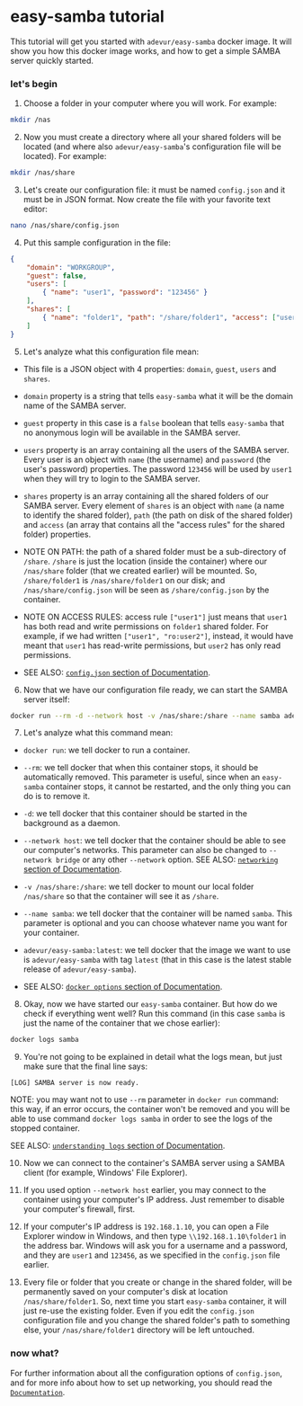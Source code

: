 
# easy-samba tutorial
This tutorial will get you started with `adevur/easy-samba` docker image. It will show you how this docker image works, and how to get a simple SAMBA server quickly started.

### let's begin
1) Choose a folder in your computer where you will work. For example:
```sh
mkdir /nas
```

2) Now you must create a directory where all your shared folders will be located (and where also `adevur/easy-samba`'s configuration file will be located). For example:
```sh
mkdir /nas/share
```

3) Let's create our configuration file: it must be named `config.json` and it must be in JSON format. Now create the file with your favorite text editor:
```sh
nano /nas/share/config.json
```

4) Put this sample configuration in the file:
```json
{
    "domain": "WORKGROUP",
    "guest": false,
    "users": [
        { "name": "user1", "password": "123456" }
    ],
    "shares": [
        { "name": "folder1", "path": "/share/folder1", "access": ["user1"] }
    ]
}
```

5) Let's analyze what this configuration file mean:

- This file is a JSON object with 4 properties: `domain`, `guest`, `users` and `shares`.

- `domain` property is a string that tells `easy-samba` what it will be the domain name of the SAMBA server.

- `guest` property in this case is a `false` boolean that tells `easy-samba` that no anonymous login will be available in the SAMBA server.

- `users` property is an array containing all the users of the SAMBA server. Every user is an object with `name` (the username) and `password` (the user's password) properties.
The password `123456` will be used by `user1` when they will try to login to the SAMBA server.

- `shares` property is an array containing all the shared folders of our SAMBA server. Every element of `shares` is an object with `name` (a name to identify the shared folder),
`path` (the path on disk of the shared folder) and `access` (an array that contains all the "access rules" for the shared folder) properties.

- NOTE ON PATH: the path of a shared folder must be a sub-directory of `/share`. `/share` is just the location (inside the container) where our `/nas/share` folder (that we created earlier) will be mounted.
So, `/share/folder1` is `/nas/share/folder1` on our disk; and `/nas/share/config.json` will be seen as `/share/config.json` by the container.

- NOTE ON ACCESS RULES: access rule `["user1"]` just means that `user1` has both read and write permissions on `folder1` shared folder.
For example, if we had written `["user1", "ro:user2"]`, instead, it would have meant that `user1` has read-write permissions, but `user2` has only read permissions.

- SEE ALSO: [`config.json` section of Documentation](https://github.com/adevur/docker-easy-samba/blob/master/docs/DOCUMENTATION.md#configjson).

6) Now that we have our configuration file ready, we can start the SAMBA server itself:
```sh
docker run --rm -d --network host -v /nas/share:/share --name samba adevur/easy-samba:latest
```

7) Let's analyze what this command mean:

- `docker run`: we tell docker to run a container.

- `--rm`: we tell docker that when this container stops, it should be automatically removed.
This parameter is useful, since when an `easy-samba` container stops, it cannot be restarted,
and the only thing you can do is to remove it.

- `-d`: we tell docker that this container should be started in the background as a daemon.

- `--network host`: we tell docker that the container should be able to see our computer's networks.
This parameter can also be changed to `--network bridge` or any other `--network` option.
SEE ALSO: [`networking` section of Documentation](https://github.com/adevur/docker-easy-samba/blob/master/docs/DOCUMENTATION.md#networking).

- `-v /nas/share:/share`: we tell docker to mount our local folder `/nas/share` so that the container will see it as `/share`.

- `--name samba`: we tell docker that the container will be named `samba`.
This parameter is optional and you can choose whatever name you want for your container.

- `adevur/easy-samba:latest`: we tell docker that the image we want to use is `adevur/easy-samba` with tag `latest`
(that in this case is the latest stable release of `adevur/easy-samba`).

- SEE ALSO: [`docker options` section of Documentation](https://github.com/adevur/docker-easy-samba/blob/master/docs/DOCUMENTATION.md#docker-options).

8) Okay, now we have started our `easy-samba` container. But how do we check if everything went well?
Run this command (in this case `samba` is just the name of the container that we chose earlier):
```sh
docker logs samba
```

9) You're not going to be explained in detail what the logs mean, but just make sure that the final line says:
```
[LOG] SAMBA server is now ready.
```

NOTE: you may want not to use `--rm` parameter in `docker run` command: this way, if an error occurs, the container won't be removed
and you will be able to use command `docker logs samba` in order to see the logs of the stopped container.

SEE ALSO: [`understanding logs` section of Documentation](https://github.com/adevur/docker-easy-samba/blob/master/docs/DOCUMENTATION.md#understanding-logs).

10) Now we can connect to the container's SAMBA server using a SAMBA client (for example, Windows' File Explorer).

11) If you used option `--network host` earlier, you may connect to the container using your computer's IP address.
Just remember to disable your computer's firewall, first.

12) If your computer's IP address is `192.168.1.10`, you can open a File Explorer window in Windows,
and then type `\\192.168.1.10\folder1` in the address bar.
Windows will ask you for a username and a password, and they are `user1` and `123456`,
as we specified in the `config.json` file earlier.

13) Every file or folder that you create or change in the shared folder, will be permanently saved on your computer's disk
at location `/nas/share/folder1`. So, next time you start `easy-samba` container, it will just re-use the existing folder.
Even if you edit the `config.json` configuration file and you change the shared folder's path to something else,
your `/nas/share/folder1` directory will be left untouched.

### now what?
For further information about all the configuration options of `config.json`,
and for more info about how to set up networking,
you should read the [`Documentation`](https://github.com/adevur/docker-easy-samba/blob/master/docs/DOCUMENTATION.md).

